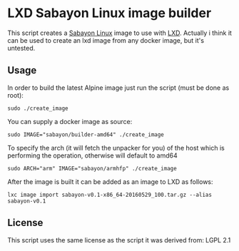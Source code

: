 
# LXD Sabayon Linux image builder

This script creates a [Sabayon Linux](https://www.sabayon.org/) image to use with [LXD](https://linuxcontainers.org/lxd/).
Actually i think it can be used to create an lxd image from any docker image, but it's untested.

## Usage

In order to build the latest Alpine image just run the script (must be done
as root):

    sudo ./create_image

You can supply a docker image as source:

    sudo IMAGE="sabayon/builder-amd64" ./create_image

To specify the arch (it will fetch the unpacker for you) of the host which is performing the operation, otherwise will default to amd64

    sudo ARCH="arm" IMAGE="sabayon/armhfp" ./create_image

After the image is built it can be added as an image to LXD as follows:

    lxc image import sabayon-v0.1-x86_64-20160529_100.tar.gz --alias sabayon-v0.1


## License

This script uses the same license as the script it was derived from: LGPL 2.1
